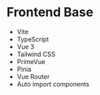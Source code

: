 # Frontend Base

- Vite
- TypeScript
- Vue 3
- Tailwind CSS
- PrimeVue
- Pinia
- Vue Router
- Auto import components
